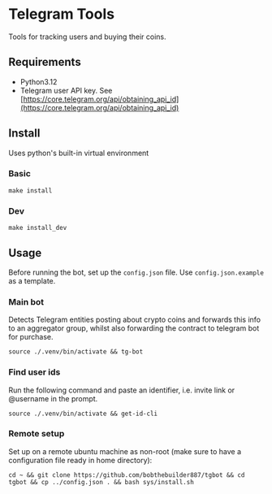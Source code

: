 # Telegram Tools

Tools for tracking users and buying their coins.

## Requirements

- Python3.12
- Telegram user API key. See [https://core.telegram.org/api/obtaining_api_id](https://core.telegram.org/api/obtaining_api_id)

## Install

Uses python's built-in virtual environment

### Basic

```{bash}
make install
```

### Dev

```{bash}
make install_dev
```

## Usage

Before running the bot, set up the `config.json` file. Use `config.json.example` as a template.

### Main bot

Detects Telegram entities posting about crypto coins and forwards this info to an aggregator group,
whilst also forwarding the contract to telegram bot for purchase.

```{bash}
source ./.venv/bin/activate && tg-bot
```

### Find user ids

Run the following command and paste an identifier, i.e. invite link or @username in the prompt.

```{bash}
source ./.venv/bin/activate && get-id-cli
```

### Remote setup

Set up on a remote ubuntu machine as non-root (make sure to have a configuration file ready in home directory):

```{bash}
cd ~ && git clone https://github.com/bobthebuilder887/tgbot && cd tgbot && cp ../config.json . && bash sys/install.sh
```
